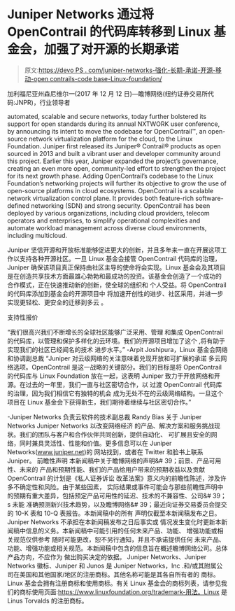 # Juniper Networks 通过将 OpenContrail 的代码库转移到 Linux 基金会，加强了对开源的长期承诺

> 原文:[https://devo PS . com/juniper-networks-强化-长期-承诺-开源-移动-open contrails-code base-Linux-foundation/](https://devops.com/juniper-networks-reinforces-longstanding-commitment-open-source-moving-opencontrails-codebase-linux-foundation/)

加利福尼亚州森尼维尔—(2017 年 12 月 12 日)—瞻博网络(纽约证券交易所代码:JNPR)，行业领导者

automated, scalable and secure networks, today further bolstered its support for open standards during
its annual NXTWORK user conference, by announcing its intent to move the codebase for
OpenContrail™, an open-source network virtualization platform for the cloud, to the Linux Foundation.
Juniper first released its Juniper® Contrail® products as open sourced in 2013 and built a vibrant user
and developer community around this project. Earlier this year, Juniper expanded the project’s
governance, creating an even more open, community-led effort to strengthen the project for its next
growth phase. Adding OpenContrail’s codebase to the Linux Foundation’s networking projects will
further its objective to grow the use of open-source platforms in cloud ecosystems.
OpenContrail is a scalable network virtualization control plane. It provides both feature-rich software-
defined networking (SDN) and strong security. OpenContrail has been deployed by various
organizations, including cloud providers, telecom operators and enterprises, to simplify operational
complexities and automate workload management across diverse cloud environments, including
multicloud.

Juniper 坚信开源和开放标准能够促进更大的创新，并且多年来一直在开展这项工作以支持各种开源社区。一旦 Linux 基金会接管 OpenContrail 代码库的治理，Juniper 确保该项目真正保持由社区主导的使命将会实现。Linux 基金会及其项目是在创造共享技术方面最雄心勃勃和最成功的投资。该基金会创造了一个成功的
合作模式，正在快速推动新的创新，使全球的组织和
个人受益。将 OpenContrail 的代码库添加到基金会的开源项目中
将加速开创性的进步、社区采用，并进一步实现更轻松、更安全的迁移到多云
。

支持性报价

“我们很高兴我们不断增长的全球社区能够广泛采用、管理
和集成 OpenContrail 的代码库，以管理和保护多样化的云环境。我们的开源项目增加了这个
,将有助于实现我们的社区已经闻名的技术
进步水平。”
-Arpit Joshipura，Linux 基金会网络和协调副总裁
“Juniper 对云级网络的关注意味着兑现开放和可扩展的承诺
多云网络选项。OpenContrail 是这一战略的关键部分。我们的目标是将 OpenContrail 的代码库与 Linux Foundation 放在一起，这表明 Juniper 致力于开放网络和开源。在过去的一年里，我们一直与社区密切合作，以
过渡 OpenContrail 代码库的治理，因为我们相信它有独特的机会
成为无处不在的云级网络结构。一旦这个项目在 Linux 基金会下获得新生，我们期待着继续与社区密切合作。”

-Juniper Networks 负责云软件的技术副总裁 Randy Bias
关于 Juniper Networks
Juniper Networks 以改变网络经济
的产品、解决方案和服务挑战现状。我们的团队与客户和合作伙伴共同创新，提供自动化、
可扩展且安全的网络，同时兼具灵活性、性能和价值。更多信息可以在 Juniper Networks(www.juniper.net)的
网站找到，或者在 Twitter 和脸书上联系 Juniper。
前瞻性声明
本新闻稿中关于瞻博网络的声明&# 39；前景、产品可用性、未来的
产品和预期性能、我们的产品给用户带来的预期收益以及贡献
OpenContrail 的计划是《私人证券诉讼
改革法案》意义内的前瞻性陈述，涉及许多不确定性和风险。由于某些因素，
实际结果或事件可能会与那些前瞻性声明中的预期有重大差异，包括预定产品可用性的延迟、技术的不兼容性、公司&# 39；s 未能
准确预测新兴技术趋势，以及瞻博网络&# 39；最近向证券交易委员会提交的 10-K 表和 10-Q 表报告。本新闻稿中的所有
声明仅截至本新闻稿发布之日。Juniper
Networks 不承担在本新闻稿发布之日后事实或
情况发生变化时更新本新闻稿中信息的义务。本新闻稿中可能引用的任何未来产品、功能、
增强功能或相关规范仅供参考
随时可能更改，恕不另行通知，并且不承诺提供任何
未来产品、功能、增强功能或相关规范。本新闻稿中包含的信息旨在概述瞻博网络公司。总体产品方向，不应作为
做出购买决定的依据。
Juniper Networks、Juniper Networks 徽标、Juniper 和 Junos 是 Juniper
Networks，Inc .和/或其附属公司在美国和其他国家/地区的注册商标。其他名称可能是其各自所有者的
商标。
Linux 基金会拥有注册商标和使用商标。有关 Linux 基金会的商标列表，请参见我们的商标使用页面:https://www.linuxfoundation.org/trademark-用法。Linux 是 Linus Torvalds 的注册商标。